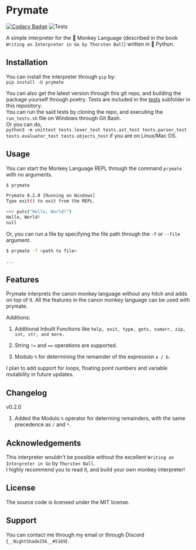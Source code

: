 # Prymate
[![Codacy Badge](https://app.codacy.com/project/badge/Grade/8156a028f2cc4b92912c83b9021cf5e5)](https://www.codacy.com/manual/anishjewalikar/prymate?utm_source=github.com&amp;utm_medium=referral&amp;utm_content=NightShade256/prymate&amp;utm_campaign=Badge_Grade)
![Tests](https://github.com/NightShade256/prymate/workflows/Tests/badge.svg?branch=master)

A simple interpreter for the :monkey: Monkey Language (described in the book `Writing an Interpreter in Go by Thorsten Ball`) written in :snake: Python.

## Installation

You can install the interpreter through `pip` by:  
`pip install -U prymate`

You can also get the latest version through this git repo, and building the package yourself through poetry.
Tests are included in the [tests](https://github.com/NightShade256/prymate/tree/master/tests) subfolder in this repository.  
You can run the said tests by cloning the repo, and executing the `run_tests.sh` file on Windows through Git Bash.  
Or you can do,  
`python3 -m unittest tests.lexer_test tests.ast_test tests.parser_test tests.evaluator_test tests.objects_test`
if you are on Linux/Mac OS.

## Usage

You can start the Monkey Language REPL through the command `prymate` with no arguments.

```bash
$ prymate

Prymate 0.2.0 [Running on Windows]
Type exit() to exit from the REPL.

>>> puts("Hello, World!")
Hello, World!
null
```

Or, you can run a file by specifying the file path through the `-f` or `--file` argument.

```bash
$ prymate -f <path to file>

...
```

## Features

Prymate interprets the canon monkey language without any hitch and adds on top of it.
All the features in the canon monkey language can be used with prymate.

Additions:

1. Additional Inbuilt Functions like `help, exit, type, gets, sumarr, zip, int, str, and more.`

2. String `!=` and `==` operations are supported.

3. Modulo `%` for determining the remainder of the expression `a / b`.

I plan to add support for loops, floating point numbers and variable mutability in future updates.

## Changelog

v0.2.0

1. Added the Modulo `%` operator for determing remainders, with the same precedence as `/` and `*`.

## Acknowledgements

This interpreter wouldn't be possible without the excellent `Writing an Interpreter in Go` by `Thorsten Ball`.  
I highly recommend you to read it, and build your own monkey interpreter!

## License

The source code is licensed under the MIT license.

## Support

You can contact me through my email or through Discord (`__NightShade256__#5169`).
